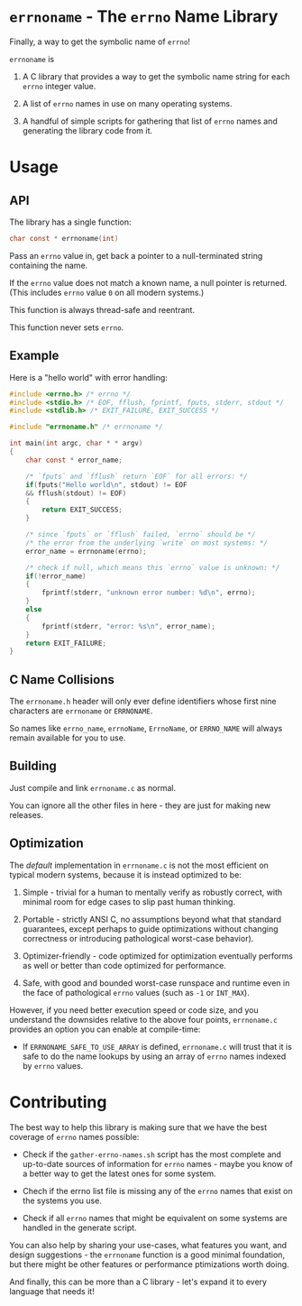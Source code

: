 # `errnoname` - The `errno` Name Library

Finally, a way to get the symbolic name of `errno`!

`errnoname` is

1. A C library that provides a way to get the symbolic
   name string for each `errno` integer value.

2. A list of `errno` names in use on many operating systems.

3. A handful of simple scripts for gathering that list of
   `errno` names and generating the library code from it.


# Usage

## API

The library has a single function:

```c
char const * errnoname(int)
```

Pass an `errno` value in, get back a pointer to
a null-terminated string containing the name.

If the `errno` value does not match a known name, a null pointer is
returned. (This includes `errno` value `0` on all modern systems.)

This function is always thread-safe and reentrant.

This function never sets `errno`.

## Example

Here is a "hello world" with error handling:

```c
#include <errno.h> /* errno */
#include <stdio.h> /* EOF, fflush, fprintf, fputs, stderr, stdout */
#include <stdlib.h> /* EXIT_FAILURE, EXIT_SUCCESS */

#include "errnoname.h" /* errnoname */

int main(int argc, char * * argv)
{
    char const * error_name;

    /* `fputs` and `fflush` return `EOF` for all errors: */
    if(fputs("Hello world\n", stdout) != EOF
    && fflush(stdout) != EOF)
    {
        return EXIT_SUCCESS;   
    }

    /* since `fputs` or `fflush` failed, `errno` should be */
    /* the error from the underlying `write` on most systems: */
    error_name = errnoname(errno);

    /* check if null, which means this `errno` value is unknown: */
    if(!error_name)
    {
        fprintf(stderr, "unknown error number: %d\n", errno);
    }
    else
    {
        fprintf(stderr, "error: %s\n", error_name);
    }
    return EXIT_FAILURE;
}
```

## C Name Collisions

The `errnoname.h` header will only ever define identifiers
whose first nine characters are `errnoname` or `ERRNONAME`.

So names like `errno_name`, `errnoName`, `ErrnoName`, or
`ERRNO_NAME` will always remain available for you to use.

## Building

Just compile and link `errnoname.c` as normal.

You can ignore all the other files in here -
they are just for making new releases.

## Optimization

The *default* implementation in `errnoname.c` is not the most efficient
on typical modern systems, because it is instead optimized to be:

1.  Simple - trivial for a human to mentally verify as robustly correct,
    with minimal room for edge cases to slip past human thinking.

2.  Portable - strictly ANSI C, no assumptions beyond what that standard
    guarantees, except perhaps to guide optimizations without changing
    correctness or introducing pathological worst-case behavior).

3.  Optimizer-friendly - code optimized for optimization eventually
    performs as well or better than code optimized for performance.

4.  Safe, with good and bounded worst-case runspace and runtime even in
    the face of pathological `errno` values (such as `-1` or `INT_MAX`).

However, if you need better execution speed or code size, and
you understand the downsides relative to the above four points,
`errnoname.c` provides an option you can enable at compile-time:

*   If `ERRNONAME_SAFE_TO_USE_ARRAY` is defined, `errnoname.c`
    will trust that it is safe to do the name lookups by using
    an array of `errno` names indexed by `errno` values.

# Contributing

The best way to help this library is making sure that
we have the best coverage of `errno` names possible:

* Check if the `gather-errno-names.sh` script has the
  most complete and up-to-date sources of information
  for `errno` names - maybe you know of a better way
  to get the latest ones for some system.

* Chech if the errno list file is missing any of the
  `errno` names that exist on the systems you use.

* Check if all `errno` names that might be equivalent
  on some systems are handled in the generate script.

You can also help by sharing your use-cases, what features you want,
and design suggestions - the `errnoname` function is a good minimal
foundation, but there might be other features or performance
ptimizations worth doing.

And finally, this can be more than a C library -
let's expand it to every language that needs it!
